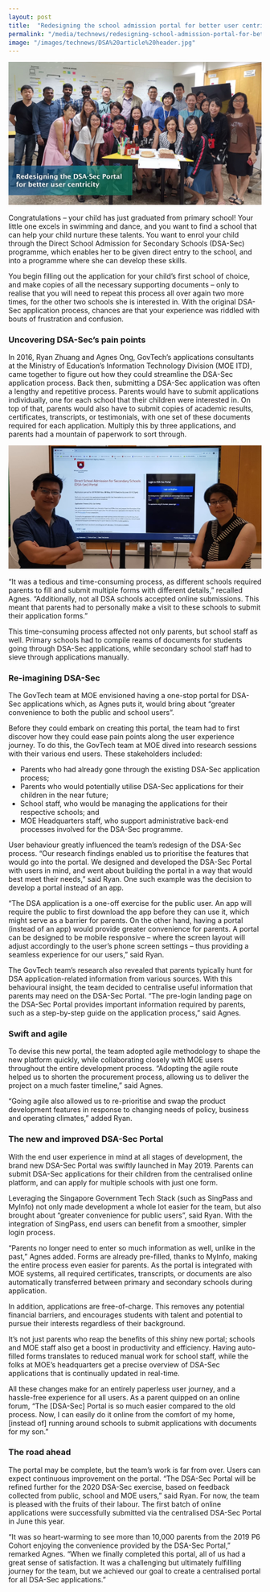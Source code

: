 ```yaml
---
layout: post
title:  "Redesigning the school admission portal for better user centricity"
permalink: "/media/technews/redesigning-school-admission-portal-for-better-user-centricity"
image: "/images/technews/DSA%20article%20header.jpg"
---
```


![Redesigning the school admission portal for better user centricity](/images/technews/DSA%20article%20header.jpg)

Congratulations – your child has just graduated from primary school! Your little one excels in swimming and dance, and you want to find a school that can help your child nurture these talents. You want to enrol your child through the Direct School Admission for Secondary Schools (DSA-Sec) programme, which enables her to be given direct entry to the school, and into a programme where she can develop these skills. 

You begin filling out the application for your child’s first school of choice, and make copies of all the necessary supporting documents – only to realise that you will need to repeat this process all over again two more times, for the other two schools she is interested in. With the original DSA-Sec application process, chances are that your experience was riddled with bouts of frustration and confusion.

### **Uncovering DSA-Sec’s pain points**

In 2016, Ryan Zhuang and Agnes Ong, GovTech’s applications consultants at the Ministry of Education’s Information Technology Division (MOE ITD), came together to figure out how they could streamline the DSA-Sec application process. Back then, submitting a DSA-Sec application was often a lengthy and repetitive process. Parents would have to submit applications individually, one for each school that their children were interested in. On top of that, parents would also have to submit copies of academic results, certificates, transcripts, or testimonials, with one set of these documents required for each application. Multiply this by three applications, and parents had a mountain of paperwork to sort through.

![Redesigning the school admission portal for better user centricity](/images/technews/DSA-Technews.jpg)

“It was a tedious and time-consuming process, as different schools required parents to fill and submit multiple forms with different details,” recalled Agnes. “Additionally, not all DSA schools accepted online submissions. This meant that parents had to personally make a visit to these schools to submit their application forms.”

This time-consuming process affected not only parents, but school staff as well. Primary schools had to compile reams of documents for students going through DSA-Sec applications, while secondary school staff had to sieve through applications manually.

### **Re-imagining DSA-Sec**
The GovTech team at MOE envisioned having a one-stop portal for DSA-Sec applications which, as Agnes puts it, would bring about “greater convenience to both the public and school users”.

Before they could embark on creating this portal, the team had to first discover how they could ease pain points along the user experience journey. To do this, the GovTech team at MOE dived into research sessions with their various end users. These stakeholders included:

 - Parents who had already gone through the existing DSA-Sec application process;
 - Parents who would potentially utilise DSA-Sec applications for their children in the near future;
 - School staff, who would be managing the applications for their respective schools; and 
 - MOE Headquarters staff, who support administrative back-end processes involved for the DSA-Sec programme.

User behaviour greatly influenced the team’s redesign of the DSA-Sec process. “Our research findings enabled us to prioritise the features that would go into the portal. We designed and developed the DSA-Sec Portal with users in mind, and went about building the portal in a way that would best meet their needs,” said Ryan. One such example was the decision to develop a portal instead of an app. 

“The DSA application is a one-off exercise for the public user. An app will require the public to first download the app before they can use it, which might serve as a barrier for parents. On the other hand, having a portal (instead of an app) would provide greater convenience for parents. A portal can be designed to be mobile responsive – where the screen layout will adjust accordingly to the user’s phone screen settings – thus providing a seamless experience for our users,” said Ryan.

The GovTech team’s research also revealed that parents typically hunt for DSA application-related information from various sources. With this behavioural insight, the team decided to centralise useful information that parents may need on the DSA-Sec Portal. “The pre-login landing page on the DSA-Sec Portal provides important information required by parents, such as a step-by-step guide on the application process,” said Agnes. 

### **Swift and agile**

To devise this new portal, the team adopted agile methodology to shape the new platform quickly, while collaborating closely with MOE users throughout the entire development process. “Adopting the agile route helped us to shorten the procurement process, allowing us to deliver the project on a much faster timeline,” said Agnes.

“Going agile also allowed us to re-prioritise and swap the product development features in response to changing needs of policy, business and operating climates,” added Ryan.

### **The new and improved DSA-Sec Portal**

With the end user experience in mind at all stages of development, the brand new DSA-Sec Portal was swiftly launched in May 2019. Parents can submit DSA-Sec applications for their children from the centralised online platform, and can apply for multiple schools with just one form.

Leveraging the Singapore Government Tech Stack (such as SingPass and MyInfo) not only made development a whole lot easier for the team, but also brought about “greater convenience for public users”, said Ryan. With the integration of SingPass, end users can benefit from a smoother, simpler login process.

“Parents no longer need to enter so much information as well, unlike in the past,” Agnes added. Forms are already pre-filled, thanks to MyInfo, making the entire process even easier for parents. As the portal is integrated with MOE systems, all required certificates, transcripts, or documents are also automatically transferred between primary and secondary schools during application. 

In addition, applications are free-of-charge. This removes any potential financial barriers, and encourages students with talent and potential to pursue their interests regardless of their background. 

It’s not just parents who reap the benefits of this shiny new portal; schools and MOE staff also get a boost in productivity and efficiency. Having auto-filled forms translates to reduced manual work for school staff, while the folks at MOE’s headquarters get a precise overview of DSA-Sec applications that is continually updated in real-time.

All these changes make for an entirely paperless user journey, and a hassle-free experience for all users. As a parent quipped on an online forum, “The [DSA-Sec] Portal is so much easier compared to the old process. Now, I can easily do it online from the comfort of my home, [instead of] running around schools to submit applications with documents for my son.”

### **The road ahead**

The portal may be complete, but the team’s work is far from over. Users can expect continuous improvement on the portal. “The DSA-Sec Portal will be refined further for the 2020 DSA-Sec exercise, based on feedback collected from public, school and MOE users,” said Ryan.
For now, the team is pleased with the fruits of their labour. The first batch of online applications were successfully submitted via the centralised DSA-Sec Portal in June this year.

 “It was so heart-warming to see more than 10,000 parents from the 2019 P6 Cohort enjoying the convenience provided by the DSA-Sec Portal,” remarked Agnes. “When we finally completed this portal, all of us had a great sense of satisfaction. It was a challenging but ultimately fulfilling journey for the team, but we achieved our goal to create a centralised portal for all DSA-Sec applications.”
